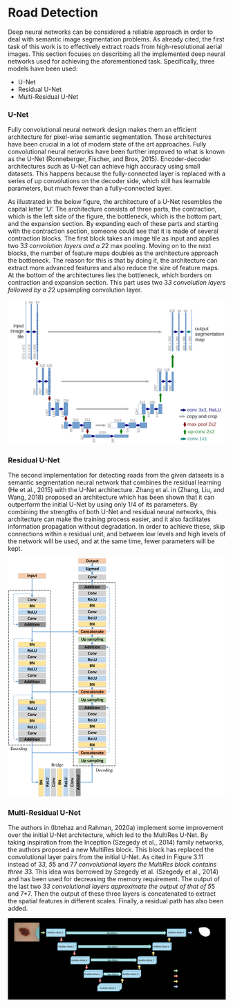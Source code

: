 # Road Detection
Deep neural networks can be considered a reliable approach in order to deal with semantic
image segmentation problems. As already cited, the first task of this work is
to effectively extract roads from high-resolutional aerial images. This section focuses
on describing all the implemented deep neural networks used for achieving the
aforementioned task.
Specifically, three models have been used:
- U-Net
- Residual U-Net
- Multi-Residual U-Net

### U-Net
Fully convolutional neural network design makes them an efficient architecture for
pixel-wise semantic segmentation. These architectures have been crucial in a lot of
modern state of the art approaches. Fully convolutional neural networks have been further
improved to what is known as the U-Net (Ronneberger, Fischer, and Brox, 2015). Encoder-decoder architectures such as U-Net can achieve high accuracy using small
datasets. This happens because the fully-connected layer is replaced with a series of
up convolutions on the decoder side, which still has learnable parameters, but much
fewer than a fully-connected layer.

As illustrated in the below figure, the architecture of a U-Net resembles the capital letter
’U’. The architecture consists of three parts, the contraction, which is the left side of
the figure, the bottleneck, which is the bottom part, and the expansion section. By
expanding each of these parts and starting with the contraction section, someone could
see that it is made of several contraction blocks. The first block takes an image tile as
input and applies two 3*3 convolution layers and a 2*2 max pooling. Moving on
to the next blocks, the number of feature maps doubles as the architecture approach
the bottleneck. The reason for this is that by doing it, the architecture can extract
more advanced features and also reduce the size of feature maps. At the bottom of the
architectures lies the bottleneck, which borders on contraction and expansion section.
This part uses two 3*3 convolution layers followed by a 2*2 upsampling convolution
layer.

![U-Net](https://github.com/TypEktor/Aerial-Image-Geolocalisation-Using-Road-Detection/blob/main/Code/Road%20Detection/Images/U-Net.png?raw=true)


### Residual U-Net

The second implementation for detecting roads from the given datasets is a semantic
segmentation neural network that combines the residual learning (He et al., 2015) with
the U-Net architecture. Zhang et al. in (Zhang, Liu, and Wang, 2018) proposed an
architecture which has been shown that it can outperform the initial U-Net by using
only 1/4 of its parameters. By combining the strengths of both U-Net and residual
neural networks, this architecture can make the training process easier, and it also
facilitates information propagation without degradation. In order to achieve these,
skip connections within a residual unit, and between low levels and high levels of the
network will be used, and at the same time, fewer parameters will be kept.

![RESU-Net](https://github.com/TypEktor/Aerial-Image-Geolocalisation-Using-Road-Detection/blob/main/Code/Road%20Detection/Images/ResUNet.png?raw=true)

### Multi-Residual U-Net
The authors in (Ibtehaz and Rahman, 2020a) implement some improvement
over the initial U-Net architecture, which led to the MultiRes U-Net.
By taking inspiration from the Inception (Szegedy et al., 2014) family
networks, the authors proposed a new MultiRes block. This block has replaced the
convolutional layer pairs from the initial U-Net. As cited in Figure 3.11 instead of
3*3, 5*5 and 7*7 convolutional layers the MultiRes block contains three 3*3.
This idea was borrowed by Szegedy et al. (Szegedy et al., 2014) and has been used
for decreasing the memory requirement. The output of the last two 3*3 convolutional
layers approximate the output of that of 5*5 and 7*7. Then the output of these
three layers is concatenated to extract the spatial features in different scales. Finally, a
residual path has also been added.

![RESU-Net](https://github.com/TypEktor/Aerial-Image-Geolocalisation-Using-Road-Detection/blob/main/Code/Road%20Detection/Images/MultiResUnet.png?raw=true)
